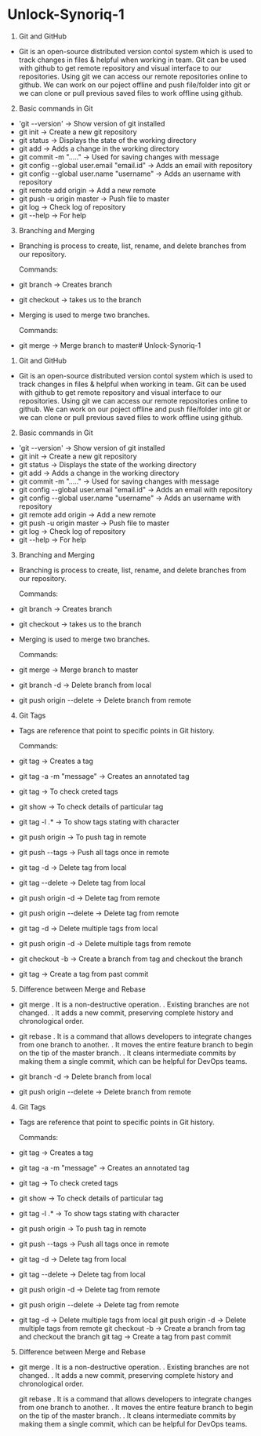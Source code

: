 # Unlock-Synoriq-1
1. Git and GitHub
-  Git is an open-source distributed version contol system which is used to track changes in files & helpful when working in team. Git can be used with github to get remote repository 
   and visual interface to our repositories. Using git we can access our remote repositories online to github. We can work on our poject offline and push file/folder into git or we can clone 
   or pull previous saved files to work offline using github.

2. Basic commands in Git
-  'git --version'							       -> Show version of git installed
-   git init 								          -> Create a new git repository
-   git status 								          -> Displays the state of the working directory
-   git add 									          -> Adds a change in the working directory
-   git commit -m "....." 					       -> Used for saving changes with message
-   git config --global user.email "email.id"  -> Adds an email with repository
-   git config --global user.name "username"   -> Adds an username with repository
-   git remote add origin <link of repository> ->  Add a new remote
-   git push -u origin master 				       -> Push file to master
-   git log 									          -> Check log of repository
-   git --help 								          -> For help

3. Branching and Merging
-  Branching is process to create, list, rename, and delete branches from our repository.
  
   Commands:
 -  git branch <branch name> 				       -> Creates branch 
 -  git checkout <branch name> 				    -> takes us to the branch

-  Merging is used to merge two branches. 
  
   Commands:
 -  git merge <branch name> 					    -> Merge branch to master# Unlock-Synoriq-1
1. Git and GitHub
-  Git is an open-source distributed version contol system which is used to track changes in files & helpful when working in team. Git can be used with github to get remote repository 
   and visual interface to our repositories. Using git we can access our remote repositories online to github. We can work on our poject offline and push file/folder into git or we can clone 
   or pull previous saved files to work offline using github.

2. Basic commands in Git
-  'git --version'							       -> Show version of git installed
-   git init 								          -> Create a new git repository
-   git status 								          -> Displays the state of the working directory
-   git add 									          -> Adds a change in the working directory
-   git commit -m "....." 					       -> Used for saving changes with message
-   git config --global user.email "email.id"  -> Adds an email with repository
-   git config --global user.name "username"   -> Adds an username with repository
-   git remote add origin <link of repository> ->  Add a new remote
-   git push -u origin master 				       -> Push file to master
-   git log 									          -> Check log of repository
-   git --help 								          -> For help

3. Branching and Merging
-  Branching is process to create, list, rename, and delete branches from our repository.
  
   Commands:
 -  git branch <branch name> 				       -> Creates branch 
 -  git checkout <branch name> 				    -> takes us to the branch

-  Merging is used to merge two branches. 
  
   Commands:
 -  git merge <branch name> 					    -> Merge branch to master
 -  git branch -d <branch name> 				    -> Delete branch from local
 -  git push origin --delete <branch name> 	 -> Delete branch from remote

4. Git Tags
-  Tags are reference that point to specific points in Git history.
   
   Commands:
-   git tag <tag name> 						     -> Creates a tag
-   git tag -a <tag name> -m "message" 		  -> Creates an annotated tag
-   git tag 									        -> To check creted tags
-   git show <tag name> 						     -> To check details of particular tag
-   git tag -l <char>.* 						     -> To show tags stating with character
-   git push origin <tag name> 				  -> To push tag in remote
-   git push --tags 							     -> Push all tags once in remote
-   git tag -d <tag name> 					     -> Delete tag from local
-   git tag --delete <tag name> 				  -> Delete tag from local
-   git push origin -d <tag name> 			  -> Delete tag from remote
-   git push origin --delete <tag name> 	  -> Delete tag from remote
-   git tag -d <tag names> 					     -> Delete multiple tags from local
-   git push origin -d <tag names> 			  -> Delete multiple tags from remote
-   git checkout -b <branch name> <tag name> -> Create a branch from tag and checkout the branch
-   git tag <tag name> <reference of commit> -> Create a tag from past commit
   
5. Difference between Merge and Rebase
-  git merge
   . It is a non-destructive operation.
   . Existing branches are not changed.
   . It adds a new commit, preserving complete history and chronological order.
   
-  git rebase
   . It is a command that allows developers to integrate changes from one branch to another.
   . It moves the entire feature branch to begin on the tip of the master branch.
   . It cleans intermediate commits by making them a single commit, which can be helpful for DevOps teams.

 -  git branch -d <branch name> 				    -> Delete branch from local
 -  git push origin --delete <branch name> 	 -> Delete branch from remote

4. Git Tags
-  Tags are reference that point to specific points in Git history.
   
   Commands:
-   git tag <tag name> 						     -> Creates a tag
-   git tag -a <tag name> -m "message" 		  -> Creates an annotated tag
-   git tag 									        -> To check creted tags
-   git show <tag name> 						     -> To check details of particular tag
-   git tag -l <char>.* 						     -> To show tags stating with character
-   git push origin <tag name> 				  -> To push tag in remote
-   git push --tags 							     -> Push all tags once in remote
-   git tag -d <tag name> 					     -> Delete tag from local
-   git tag --delete <tag name> 				  -> Delete tag from local
-   git push origin -d <tag name> 			  -> Delete tag from remote
-   git push origin --delete <tag name> 	  -> Delete tag from remote
-   git tag -d <tag names> 					     -> Delete multiple tags from local
   git push origin -d <tag names> 			  -> Delete multiple tags from remote
   git checkout -b <branch name> <tag name> -> Create a branch from tag and checkout the branch
   git tag <tag name> <reference of commit> -> Create a tag from past commit
   
5. Difference between Merge and Rebase
-  git merge
   . It is a non-destructive operation.
   . Existing branches are not changed.
   . It adds a new commit, preserving complete history and chronological order.
   
   git rebase
   . It is a command that allows developers to integrate changes from one branch to another.
   . It moves the entire feature branch to begin on the tip of the master branch.
   . It cleans intermediate commits by making them a single commit, which can be helpful for DevOps teams.
